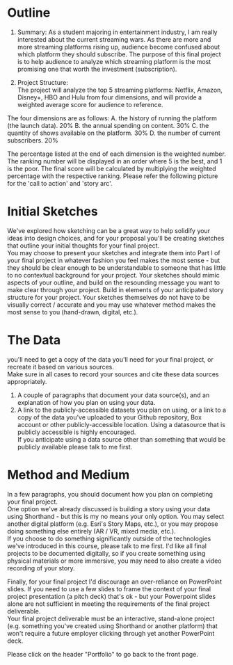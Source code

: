 # Outline
1. Summary:
As a student majoring in entertainment industry, I am really interested about the current streaming wars. As there are more and more streaming platforms rising up, audience become confused about which platform they should subscribe. The purpose of this final project is to help audience to analyze which streaming platform is the most promising one that worth the investment (subscription). 

2. Project Structure:  
The project will analyze the top 5 streaming platforms: Netflix, Amazon, Disney+, HBO and Hulu from four dimensions, and will provide a weighted average score for audience to reference.

The four dimensions are as follows:
A. the history of running the platform (the launch data). 20% 
B. the annual spending on content. 30%
C. the quantity of shows available on the platform. 30%
D. the number of current subscribers. 20%

The percentage listed at the end of each dimension is the weighted number. The ranking number will be displayed in an order where 5 is the best, and 1 is the poor. The final score will be calculated by multiplying the weighted percentage with the respective ranking.
Please refer the following picture for the 'call to action' and 'story arc'.

# Initial Sketches
We've explored how sketching can be a great way to help solidify your ideas into design choices, 
and for your proposal you'll be creating sketches that outline your initial thoughts for your final project.  
You may choose to present your sketches and integrate them into Part I of your final project in whatever fashion you feel
makes the most sense - but they should be clear enough to be understandable to someone that has little to no contextual background
for your project.  Your sketches should mimic aspects of your outline, and build on the resounding message you want to make clear 
through your project.  Build in elements of your anticipated story structure for your project.  Your sketches themselves do not have 
to be visually correct / accurate and you may use whatever method makes the most sense to you (hand-drawn, digital, etc.). 

# The Data
you'll need to get a copy of the data you'll need for your final project, 
or recreate it based on various sources.  
Make sure in all cases to record your sources and cite these data sources appropriately. 
1. A couple of paragraphs that document your data source(s), and an explanation of how you plan on using your data. 
2. A link to the publicly-accessible datasets you plan on using, 
or a link to a copy of the data you've uploaded to your Github repository, 
Box account or other publicly-accessible location. Using a datasource that is publicly accessible is highly encouraged.  
If you anticipate using a data source other than something that would be publicly available please talk to me first. 

# Method and Medium
In a few paragraphs, you should document how you plan on completing your final project.  
One option we've already discussed is building a story using your data using Shorthand - 
but this is my no means your only option.  You may select another digital platform (e.g. Esri's Story Maps, etc.), 
or you may propose doing something else entirely (AR / VR, mixed media, etc.).  
If you choose to do something significantly outside of the technologies we've introduced in this course, please talk to me first. 
I'd like all final projects to be documented digitally, so if you create something using physical materials  or more immersive, 
you may need to also create a video recording of your story. 

Finally, for your final project I'd discourage an over-reliance on PowerPoint slides. 
If you need to use a few slides to frame the context of your final project presentation (a pitch deck) that's ok - 
but your Powerpoint slides alone are not sufficient in meeting the requirements of the final project deliverable.  
Your final project deliverable must be an interactive, stand-alone project 
(e.g. something you've created using Shorthand or another platform) 
that won't require a future employer clicking through yet another PowerPoint deck. 

Please click on the header "Portfolio" to go back to the front page.
